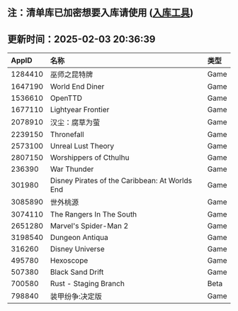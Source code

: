 ## 注：清单库已加密想要入库请使用 ([入库工具](https://github.com/BlankTMing/ManifestAutoUpdate/releases))

## 更新时间：2025-02-03 20:36:39
| AppID | 名称 | 类型  |
| :-------------------- | :----------------------------- | :----------- |
| 1284410 | 巫师之昆特牌| Game |
| 1647190 | World End Diner| Game |
| 1536610 | OpenTTD| Game |
| 1677110 | Lightyear Frontier| Game |
| 2078910 | 汉尘：腐草为萤| Game |
| 2239150 | Thronefall| Game |
| 2573100 | Unreal Lust Theory| Game |
| 2807150 | Worshippers of Cthulhu| Game |
| 236390 | War Thunder| Game |
| 301980 | Disney Pirates of the Caribbean: At Worlds End| Game |
| 3085890 | 世外桃源| Game |
| 3074110 | The Rangers In The South| Game |
| 2651280 | Marvel's Spider-Man 2| Game |
| 3198540 | Dungeon Antiqua| Game |
| 316260 | Disney Universe| Game |
| 495780 | Hexoscope| Game |
| 507380 | Black Sand Drift| Game |
| 700580 | Rust - Staging Branch| Beta |
| 798840 | 装甲纷争:决定版| Game |
